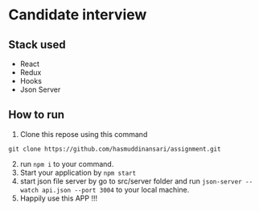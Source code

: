 # Candidate interview

## Stack used
- React
- Redux
- Hooks
- Json Server

## How to run
1. Clone this repose using this command 

```git clone https://github.com/hasmuddinansari/assignment.git```

2. run ```npm i``` to your command.
3. Start your application by ```npm start```
4. start json file server by go to src/server folder and run ```json-server --watch api.json --port 3004``` to your local machine.
5. Happily use this APP !!!



